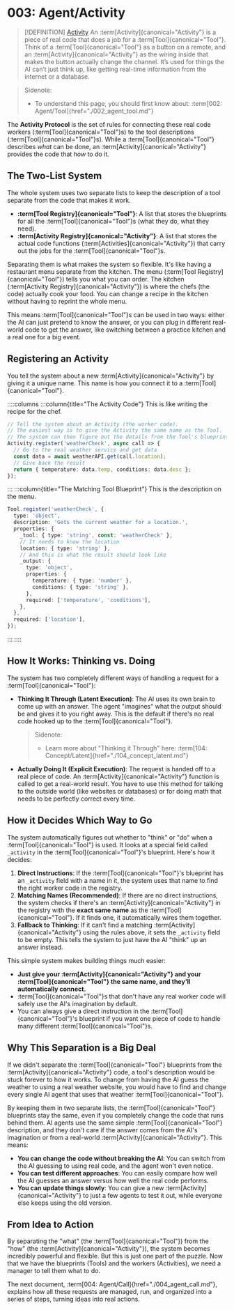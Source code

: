 # 003: Agent/Activity

> [!DEFINITION] [Activity](./000_glossary.md)
> An :term[Activity]{canonical="Activity"} is a piece of real code that does a job for a :term[Tool]{canonical="Tool"}. Think of a :term[Tool]{canonical="Tool"} as a button on a remote, and an :term[Activity]{canonical="Activity"} as the wiring inside that makes the button actually change the channel. It’s used for things the AI can’t just think up, like getting real-time information from the internet or a database.

> Sidenote:
> - To understand this page, you should first know about: :term[002: Agent/Tool]{href="./002_agent_tool.md"}

The **Activity Protocol** is the set of rules for connecting these real code workers (:term[Tool]{canonical="Tool"}s) to the tool descriptions (:term[Tool]{canonical="Tool"}s). While a :term[Tool]{canonical="Tool"} describes *what* can be done, an :term[Activity]{canonical="Activity"} provides the code that *how* to do it.

## The Two-List System

The whole system uses two separate lists to keep the description of a tool separate from the code that makes it work.

- **:term[Tool Registry]{canonical="Tool"}**: A list that stores the blueprints for all the :term[Tool]{canonical="Tool"}s (what they do, what they need).
- **:term[Activity Registry]{canonical="Activity"}**: A list that stores the actual code functions (:term[Activities]{canonical="Activity"}) that carry out the jobs for the :term[Tool]{canonical="Tool"}s.

Separating them is what makes the system so flexible. It's like having a restaurant menu separate from the kitchen. The menu (:term[Tool Registry]{canonical="Tool"}) tells you what you can order. The kitchen (:term[Activity Registry]{canonical="Activity"}) is where the chefs (the code) actually cook your food. You can change a recipe in the kitchen without having to reprint the whole menu.

This means :term[Tool]{canonical="Tool"}s can be used in two ways: either the AI can just pretend to know the answer, or you can plug in different real-world code to get the answer, like switching between a practice kitchen and a real one for a big event.

## Registering an Activity

You tell the system about a new :term[Activity]{canonical="Activity"} by giving it a unique name. This name is how you connect it to a :term[Tool]{canonical="Tool"}.

::::columns
:::column{title="The Activity Code"}
This is like writing the recipe for the chef.

```typescript
// Tell the system about an Activity (the worker code).
// The easiest way is to give the Activity the same name as the Tool.
// The system can then figure out the details from the Tool's blueprint.
Activity.register('weatherCheck', async call => {
  // Go to the real weather service and get data
  const data = await weatherAPI.get(call.location);
  // Give back the result
  return { temperature: data.temp, conditions: data.desc };
});
```

:::
:::column{title="The Matching Tool Blueprint"}
This is the description on the menu.

```typescript
Tool.register('weatherCheck', {
  type: 'object',
  description: 'Gets the current weather for a location.',
  properties: {
    _tool: { type: 'string', const: 'weatherCheck' },
    // It needs to know the location
    location: { type: 'string' },
    // And this is what the result should look like
    _output: {
      type: 'object',
      properties: {
        temperature: { type: 'number' },
        conditions: { type: 'string' },
      },
      required: ['temperature', 'conditions'],
    },
  },
  required: ['location'],
});
```

:::
::::

## How It Works: Thinking vs. Doing

The system has two completely different ways of handling a request for a :term[Tool]{canonical="Tool"}:

- **Thinking It Through (Latent Execution)**: The AI uses its own brain to come up with an answer. The agent "imagines" what the output should be and gives it to you right away. This is the default if there's no real code hooked up to the :term[Tool]{canonical="Tool"}.
  > Sidenote:
  > - Learn more about "Thinking it Through" here: :term[104: Concept/Latent]{href="./104_concept_latent.md"}
- **Actually Doing It (Explicit Execution)**: The request is handed off to a real piece of code. An :term[Activity]{canonical="Activity"} function is called to get a real-world result. You have to use this method for talking to the outside world (like websites or databases) or for doing math that needs to be perfectly correct every time.

## How it Decides Which Way to Go

The system automatically figures out whether to "think" or "do" when a :term[Tool]{canonical="Tool"} is used. It looks at a special field called `_activity` in the :term[Tool]{canonical="Tool"}'s blueprint. Here's how it decides:

1.  **Direct Instructions**: If the :term[Tool]{canonical="Tool"}'s blueprint has an `_activity` field with a name in it, the system uses that name to find the right worker code in the registry.
2.  **Matching Names (Recommended)**: If there are no direct instructions, the system checks if there's an :term[Activity]{canonical="Activity"} in the registry with the **exact same name** as the :term[Tool]{canonical="Tool"}. If it finds one, it automatically wires them together.
3.  **Fallback to Thinking**: If it can't find a matching :term[Activity]{canonical="Activity"} using the rules above, it sets the `_activity` field to be empty. This tells the system to just have the AI "think" up an answer instead.

This simple system makes building things much easier:

- **Just give your :term[Activity]{canonical="Activity"} and your :term[Tool]{canonical="Tool"} the same name, and they'll automatically connect.**
- :term[Tool]{canonical="Tool"}s that don't have any real worker code will safely use the AI's imagination by default.
- You can always give a direct instruction in the :term[Tool]{canonical="Tool"}'s blueprint if you want one piece of code to handle many different :term[Tool]{canonical="Tool"}s.

## Why This Separation is a Big Deal

If we didn't separate the :term[Tool]{canonical="Tool"} blueprints from the :term[Activity]{canonical="Activity"} code, a tool's description would be stuck forever to how it works. To change from having the AI guess the weather to using a real weather website, you would have to find and change every single AI agent that uses that weather :term[Tool]{canonical="Tool"}.

By keeping them in two separate lists, the :term[Tool]{canonical="Tool"} blueprints stay the same, even if you completely change the code that runs behind them. AI agents use the same simple :term[Tool]{canonical="Tool"} description, and they don't care if the answer comes from the AI's imagination or from a real-world :term[Activity]{canonical="Activity"}. This means:

- **You can change the code without breaking the AI**: You can switch from the AI guessing to using real code, and the agent won't even notice.
- **You can test different approaches**: You can easily compare how well the AI guesses an answer versus how well the real code performs.
- **You can update things slowly**: You can give a new :term[Activity]{canonical="Activity"} to just a few agents to test it out, while everyone else keeps using the old version.

## From Idea to Action

By separating the "what" (the :term[Tool]{canonical="Tool"}) from the "how" (the :term[Activity]{canonical="Activity"}), the system becomes incredibly powerful and flexible. But this is just one part of the puzzle. Now that we have the blueprints (Tools) and the workers (Activities), we need a manager to tell them what to do.

The next document, :term[004: Agent/Call]{href="./004_agent_call.md"}, explains how all these requests are managed, run, and organized into a series of steps, turning ideas into real actions.